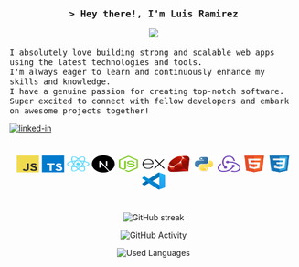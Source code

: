<h3 align="center">
  <samp>&gt; Hey there!, I'm <b>Luis Ramirez</b></samp>
</h3>
<p align="center">
  <img src="https://readme-typing-svg.demolab.com?font=Fira+Code&size=14&pause=1000&color=fca311&center=true&vCenter=true&repeat=false&width=500&lines=I'm+a+full+stack+software+engineer+based+on+Brazil" />
</p>

<p>
  <samp>
    I absolutely love building strong and scalable web apps using the latest technologies and tools.<br />
    I'm always eager to learn and continuously enhance my skills and knowledge.<br />
    I have a genuine passion for creating top-notch software. <br />
    Super excited to connect with fellow developers and embark on awesome projects together!
   </samp> <br />
</p>
<p>
   <a href="https://linkedin.com/in/luismramirezr" target="_blank">
    <img src="https://img.shields.io/badge/LinkedIn-0077B5?style=for-the-badge&logo=linkedin&logoColor=white" alt="linked-in"/>
  </a>
</p>

#

<p align="center" style="display: inline_block">
  <img align="center" alt="Js" height="30" width="40" src="https://raw.githubusercontent.com/devicons/devicon/master/icons/javascript/javascript-original.svg">
  <img align="center" alt="Ts" height="30" width="40" src="https://raw.githubusercontent.com/devicons/devicon/master/icons/typescript/typescript-original.svg">
  <img align="center" alt="React" height="30" width="40" src="https://raw.githubusercontent.com/devicons/devicon/master/icons/react/react-original.svg">
  <img align="center" alt="NextJS" height="30" width="40" src="https://raw.githubusercontent.com/devicons/devicon/master/icons/nextjs/nextjs-original.svg">
  <img align="center" alt="Node" height="30" width="40" src="https://raw.githubusercontent.com/devicons/devicon/master/icons/nodejs/nodejs-original.svg">
  <img align="center" alt="ExpressJS" height="30" width="40" src="https://raw.githubusercontent.com/devicons/devicon/master/icons/express/express-original.svg">
  <img align="center" alt="Ruby" height="30" width="40" src="https://raw.githubusercontent.com/devicons/devicon/master/icons/ruby/ruby-original.svg">
  <img align="center" alt="Python" height="30" width="40" src="https://raw.githubusercontent.com/devicons/devicon/master/icons/python/python-original.svg">
  <img align="center" alt="Redux" height="30" width="40" src="https://raw.githubusercontent.com/devicons/devicon/master/icons/redux/redux-original.svg">
  <img align="center" alt="HTML" height="30" width="40" src="https://raw.githubusercontent.com/devicons/devicon/master/icons/html5/html5-original.svg">
  <img align="center" alt="CSS" height="30" width="40" src="https://raw.githubusercontent.com/devicons/devicon/master/icons/css3/css3-original.svg">
  <img align="center" alt="VSCode" height="30" width="40" src="https://raw.githubusercontent.com/devicons/devicon/master/icons/vscode/vscode-original.svg">
</p>

#

<p align="center">
    <img src="https://streak-stats.demolab.com?user=luismramirezr&theme=monokai-metallian&hide_border=true&date_format=M%20j%5B%2C%20Y%5D&mode=weekly" alt="GitHub streak"/>
</p>
<p align="center">
    <img src="https://github-readme-activity-graph.cyclic.app/graph?username=luismramirezr&custom_title=GitHub%20Activity&area=true&theme=monokai&bg_color=1F222E&hide_border=true&height=400" alt="GitHub Activity"/>
</p>
<p align="center">
  <img src="https://github-readme-stats.vercel.app/api/wakatime?username=luismramirezr&layout=compact&langs_count=6&custom_title=Most+used+languages" alt="Used Languages" />
</p>
